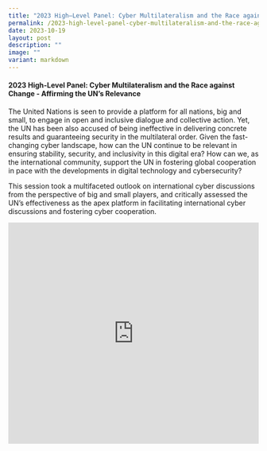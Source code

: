 ```yaml
---
title: "2023 High–Level Panel: Cyber Multilateralism and the Race against Change"
permalink: /2023-high-level-panel-cyber-multilateralism-and-the-race-against-change/
date: 2023-10-19
layout: post
description: ""
image: ""
variant: markdown
---
```

#### **2023 High-Level Panel: Cyber Multilateralism and the Race against Change - Affirming the UN’s Relevance**

The United Nations is seen to provide a platform for all nations, big and small, to engage in open and inclusive dialogue and collective action. Yet, the UN has been also accused of being ineffective in delivering concrete results and guaranteeing security in the multilateral order. Given the fast-changing cyber landscape, how can the UN continue to be relevant in ensuring stability, security, and inclusivity in this digital era? How can we, as the international community, support the UN in fostering global cooperation in pace with the developments in digital technology and cybersecurity?&nbsp;

This session took a multifaceted outlook on international cyber discussions from the perspective of big and small players, and critically assessed the UN’s effectiveness as the apex platform in facilitating international cyber discussions and fostering cyber cooperation.

<iframe allowfullscreen="" allow="accelerometer; autoplay; clipboard-write; encrypted-media; gyroscope; picture-in-picture; web-share" frameborder="0" title="YouTube video player" src="https://www.youtube.com/embed/Gj2qnWw0RNY?si=tdFAc7Kun5kXmzTG" width="100%" height="445"></iframe>